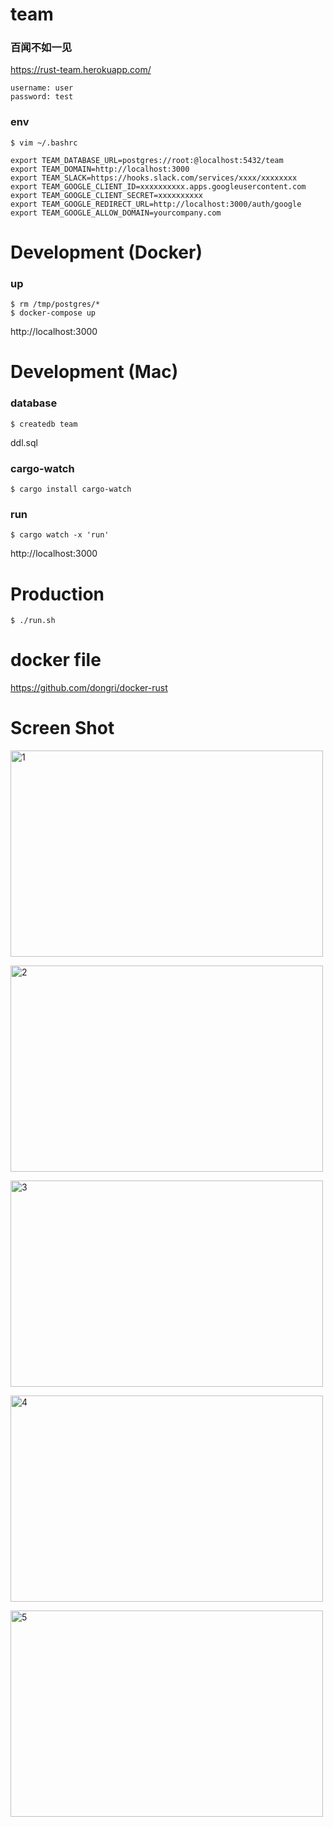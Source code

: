 # team

### 百闻不如一见

https://rust-team.herokuapp.com/
```
username: user
password: test
```

### env
```
$ vim ~/.bashrc

export TEAM_DATABASE_URL=postgres://root:@localhost:5432/team
export TEAM_DOMAIN=http://localhost:3000
export TEAM_SLACK=https://hooks.slack.com/services/xxxx/xxxxxxxx
export TEAM_GOOGLE_CLIENT_ID=xxxxxxxxxx.apps.googleusercontent.com
export TEAM_GOOGLE_CLIENT_SECRET=xxxxxxxxxx
export TEAM_GOOGLE_REDIRECT_URL=http://localhost:3000/auth/google
export TEAM_GOOGLE_ALLOW_DOMAIN=yourcompany.com
```

# Development (Docker)

### up
```
$ rm /tmp/postgres/*
$ docker-compose up
```
http://localhost:3000

# Development (Mac)

### database
```
$ createdb team
```
ddl.sql

### cargo-watch
```
$ cargo install cargo-watch
```

### run
```
$ cargo watch -x 'run'
```
http://localhost:3000

# Production
```
$ ./run.sh
```

# docker file
https://github.com/dongri/docker-rust

# Screen Shot

<a data-flickr-embed="true"  href="https://www.flickr.com/photos/140596581@N07/27373734497/in/dateposted-public/" title="1"><img src="https://farm1.staticflickr.com/978/27373734497_a45fa1a8ed.jpg" width="500" height="330" alt="1"></a><script async src="//embedr.flickr.com/assets/client-code.js" charset="utf-8"></script>

<a data-flickr-embed="true"  href="https://www.flickr.com/photos/140596581@N07/42244553111/in/dateposted-public/" title="2"><img src="https://farm1.staticflickr.com/830/42244553111_6da609ae89.jpg" width="500" height="330" alt="2"></a><script async src="//embedr.flickr.com/assets/client-code.js" charset="utf-8"></script>

<a data-flickr-embed="true"  href="https://www.flickr.com/photos/140596581@N07/42244553011/in/dateposted-public/" title="3"><img src="https://farm1.staticflickr.com/973/42244553011_306ff88d55.jpg" width="500" height="330" alt="3"></a><script async src="//embedr.flickr.com/assets/client-code.js" charset="utf-8"></script>

<a data-flickr-embed="true"  href="https://www.flickr.com/photos/140596581@N07/42244552961/in/dateposted-public/" title="4"><img src="https://farm1.staticflickr.com/903/42244552961_1f467f751c.jpg" width="500" height="330" alt="4"></a><script async src="//embedr.flickr.com/assets/client-code.js" charset="utf-8"></script>

<a data-flickr-embed="true"  href="https://www.flickr.com/photos/140596581@N07/42244552801/in/dateposted-public/" title="5"><img src="https://farm1.staticflickr.com/952/42244552801_d8c2848163.jpg" width="500" height="330" alt="5"></a><script async src="//embedr.flickr.com/assets/client-code.js" charset="utf-8"></script>
